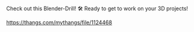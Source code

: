 Check out this Blender-Drill! 🛠️ Ready to get to work on your 3D projects!

https://thangs.com/mythangs/file/1124468
